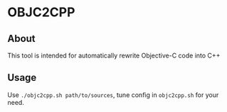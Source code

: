 OBJC2CPP
=======
About
-----

This tool is intended for automatically rewrite Objective-C code into C++

Usage
-----

Use `./objc2cpp.sh path/to/sources`, tune config in `objc2cpp.sh` for your need.
